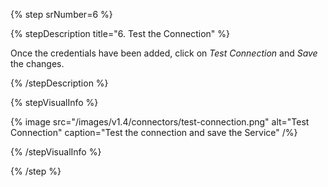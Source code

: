 {% step srNumber=6 %}

{% stepDescription title="6. Test the Connection" %}

Once the credentials have been added, click on _Test Connection_ and _Save_ the changes.

{% /stepDescription %}

{% stepVisualInfo %}

{% image
  src="/images/v1.4/connectors/test-connection.png"
  alt="Test Connection"
  caption="Test the connection and save the Service" /%}

{% /stepVisualInfo %}

{% /step %}
